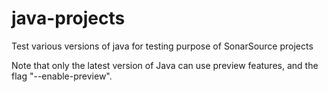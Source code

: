 # java-projects
Test various versions of java for testing purpose of SonarSource projects

Note that only the latest version of Java can use preview features, and the flag "--enable-preview".

